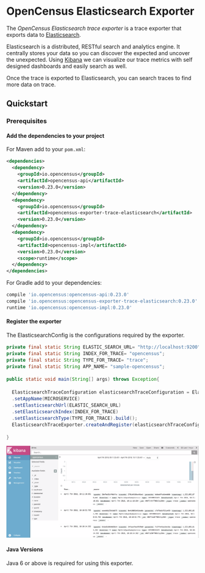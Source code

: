 # OpenCensus Elasticsearch Exporter

The *OpenCensus Elasticsearch trace exporter* is a trace exporter that exports
data to [Elasticsearch](https://www.elastic.co/products/elasticsearch).

Elasticsearch is a distributed, RESTful search and analytics engine.
It centrally stores your data so you can discover the expected and uncover the unexpected.
Using [Kibana](https://www.elastic.co/products/kibana) we can visualize our trace metrics
with self designed dashboards and easily search as well.

Once the trace is exported to Elasticsearch, you can search traces to find more data on trace.



## Quickstart


### Prerequisites

#### Add the dependencies to your project

For Maven add to your `pom.xml`:

```xml
<dependencies>
  <dependency>
    <groupId>io.opencensus</groupId>
    <artifactId>opencensus-api</artifactId>
    <version>0.23.0</version>
  </dependency>
  <dependency>
    <groupId>io.opencensus</groupId>
    <artifactId>opencensus-exporter-trace-elasticsearch</artifactId>
    <version>0.23.0</version>
  </dependency>
  <dependency>
    <groupId>io.opencensus</groupId>
    <artifactId>opencensus-impl</artifactId>
    <version>0.23.0</version>
    <scope>runtime</scope>
  </dependency>
</dependencies>
```

For Gradle add to your dependencies:

```groovy
compile 'io.opencensus:opencensus-api:0.23.0'
compile 'io.opencensus:opencensus-exporter-trace-elasticsearch:0.23.0'
runtime 'io.opencensus:opencensus-impl:0.23.0'
```

#### Register the exporter

The ElasticsearchConfig is the configurations required by the exporter.

```java
private final static String ELASTIC_SEARCH_URL= "http://localhost:9200";
private final static String INDEX_FOR_TRACE= "opencensus";
private final static String TYPE_FOR_TRACE= "trace";
private final static String APP_NAME= "sample-opencensus";

public static void main(String[] args) throws Exception{
      
  ElasticsearchTraceConfiguration elasticsearchTraceConfiguration = ElasticsearchTraceConfiguration.builder()
  .setAppName(MICROSERVICE)
  .setElasticsearchUrl(ELASTIC_SEARCH_URL)
  .setElasticsearchIndex(INDEX_FOR_TRACE)
  .setElasticsearchType(TYPE_FOR_TRACE).build();
  ElasticsearchTraceExporter.createAndRegister(elasticsearchTraceConfiguration);
    
}
```


![Sample Traces exported to Elasticsearch](https://raw.githubusercontent.com/malike/distributed-tracing/master/opencensus/distributed_tracing_elk_discover.png?raw=true)


#### Java Versions

Java 6 or above is required for using this exporter.


